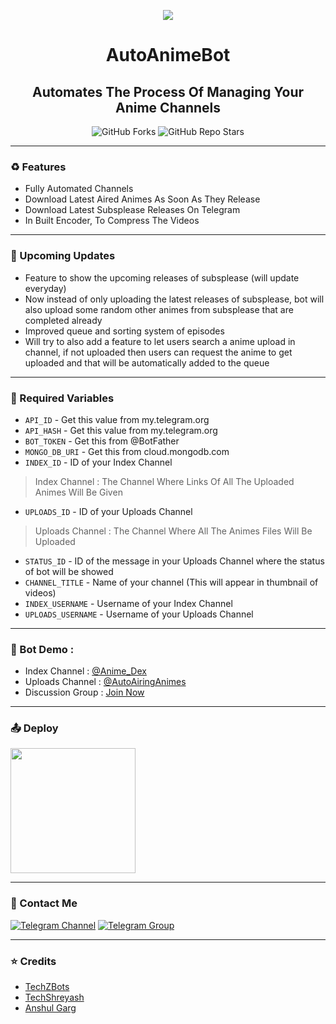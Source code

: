 <p align="center"><a href="https://github.com/TechShreyash/AutoAnimeBot"><img src="https://telegra.ph/file/b374af659ae5fae15ff14.jpg"></a></p> 

<h1 align="center"><b>AutoAnimeBot</b></h1>
<h2 align="center"><b>Automates The Process Of Managing Your Anime Channels</b></h4>

<p align="center" > <img alt="GitHub Forks" src="https://img.shields.io/github/forks/TechShreyash/AutoAnimeBot?label=%F0%9F%8D%B4Forks&logoColor=blue&style=social"> <img alt="GitHub Repo Stars" src="https://img.shields.io/github/stars/TechShreyash/AutoAnimeBot?label=%E2%AD%90%EF%B8%8FStars&logoColor=blue&style=social"></p>

<hr>

### ♻️ Features

* Fully Automated Channels
* Download Latest Aired Animes As Soon As They Release
* Download Latest Subsplease Releases On Telegram
* In Built Encoder, To Compress The Videos

<hr>

### 🎉 Upcoming Updates

* Feature to show the upcoming releases of subsplease (will update everyday)
* Now instead of only uploading the latest releases of subsplease, bot will also upload some random other animes from subsplease that are completed already
* Improved queue and sorting system of episodes
* Will try to also add a feature to let users search a anime upload in channel, if not uploaded then users can request the anime to get uploaded and that will be automatically added to the queue

<hr>

### 🧲 Required Variables

* `API_ID` - Get this value from my.telegram.org
* `API_HASH` - Get this value from my.telegram.org
* `BOT_TOKEN` - Get this from @BotFather
* `MONGO_DB_URI` - Get this from cloud.mongodb.com
* `INDEX_ID` - ID of your Index Channel
> Index Channel : The Channel Where Links Of All The Uploaded Animes Will Be Given
* `UPLOADS_ID` - ID of your Uploads Channel
> Uploads Channel : The Channel Where All The Animes Files Will Be Uploaded 
* `STATUS_ID` - ID of the message in your Uploads Channel where the status of bot will be showed
* `CHANNEL_TITLE` - Name of your channel (This will appear in thumbnail of videos)
* `INDEX_USERNAME` - Username of your Index Channel
* `UPLOADS_USERNAME` - Username of your Uploads Channel

<hr>

### 🚀 Bot Demo :

* Index Channel : [@Anime_Dex](https://t.me/Anime_Dex)
* Uploads Channel : [@AutoAiringAnimes](https://t.me/AutoAiringAnimes)
* Discussion Group : [Join Now](https://t.me/+Q0xUxmKd1bQyMWI9)

<hr>

### 📤 Deploy
<p><a href="https://heroku.com/deploy?template=https://github.com/TechShreyash/AutoAnimeBot/tree/heroku"><img src="https://img.shields.io/badge/Deploy%20To%20Heroku-blueviolet?style=for-the-badge&logo=heroku" width="200""/></a></p>

<hr>

### 👤 Contact Me
[![Telegram Channel](https://img.shields.io/static/v1?label=Join&message=Telegram%20Channel&color=blueviolet&style=for-the-badge&logo=telegram&logoColor=violet)](https://telegram.me/TechZBots) [![Telegram Group](https://img.shields.io/static/v1?label=Join&message=Telegram%20Group&color=blueviolet&style=for-the-badge&logo=telegram&logoColor=violet)](https://telegram.me/TechZBots_Support)

<hr>

### ⭐ Credits
* [TechZBots](https://t.me/TechZBots)
* [TechShreyash](https://github.com/TechShreyash)
* [Anshul Garg](https://github.com/AuraMoon55)
